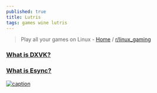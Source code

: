 ```yaml
---
published: true
title: Lutris
tags: games wine lutris
---
```

> Play all your games on Linux - [Home](https://lutris.net/) / [r/linux_gaming](https://www.reddit.com/r/linux_gaming/comments/sbncmq/are_there_any_just_works_controllers_for/)

### [What is DXVK?](https://github.com/lutris/docs/blob/master/HowToDXVK.md)

### [What is Esync?](https://github.com/lutris/docs/blob/master/HowToEsync.md)

[![caption](https://lutris.net/static/images/screenshots/gog-screen.jpg)](https://lutris.net/about)
